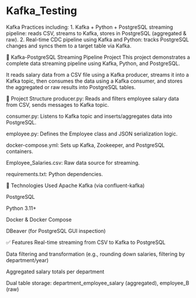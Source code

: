 # Kafka_Testing
Kafka Practices including:  1. Kafka + Python + PostgreSQL streaming pipeline: reads CSV, streams to Kafka, stores in PostgreSQL (aggregated &amp; raw). 2. Real-time CDC pipeline using Kafka and Python: tracks PostgreSQL changes and syncs them to a target table via Kafka.


🔧 Kafka-PostgreSQL Streaming Pipeline Project
This project demonstrates a complete data streaming pipeline using Kafka, Python, and PostgreSQL.

It reads salary data from a CSV file using a Kafka producer, streams it into a Kafka topic, then consumes the data using a Kafka consumer, and stores the aggregated or raw results into PostgreSQL tables.

📁 Project Structure
producer.py: Reads and filters employee salary data from CSV, sends messages to Kafka topic.

consumer.py: Listens to Kafka topic and inserts/aggregates data into PostgreSQL.

employee.py: Defines the Employee class and JSON serialization logic.

docker-compose.yml: Sets up Kafka, Zookeeper, and PostgreSQL containers.

Employee_Salaries.csv: Raw data source for streaming.

requirements.txt: Python dependencies.

🚀 Technologies Used
Apache Kafka (via confluent-kafka)

PostgreSQL

Python 3.11+

Docker & Docker Compose

DBeaver (for PostgreSQL GUI inspection)

✅ Features
Real-time streaming from CSV to Kafka to PostgreSQL

Data filtering and transformation (e.g., rounding down salaries, filtering by department/year)

Aggregated salary totals per department

Dual table storage: department_employee_salary (aggregated), employee_B (raw)

